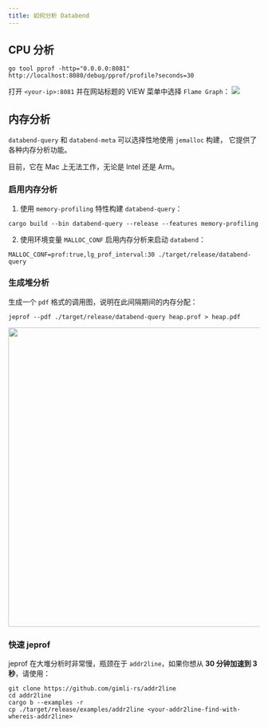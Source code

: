 ```yaml
---
title: 如何分析 Databend
---
```


## CPU 分析

```
go tool pprof -http="0.0.0.0:8081" http://localhost:8080/debug/pprof/profile?seconds=30
```

打开 `<your-ip>:8081` 并在网站标题的 VIEW 菜单中选择 `Flame Graph`：
<img src="https://user-images.githubusercontent.com/172204/208336392-5b64bb9b-cce8-4562-9e05-c3d538e9d8a6.png"/>

## 内存分析

`databend-query` 和 `databend-meta` 可以选择性地使用 `jemalloc` 构建，
它提供了各种内存分析功能。

目前，它在 Mac 上无法工作，无论是 Intel 还是 Arm。

### 启用内存分析

1. 使用 `memory-profiling` 特性构建 `databend-query`：
  ```
  cargo build --bin databend-query --release --features memory-profiling
  ```

2. 使用环境变量 `MALLOC_CONF` 启用内存分析来启动 `databend`：
  
  ```
  MALLOC_CONF=prof:true,lg_prof_interval:30 ./target/release/databend-query
  ```

### 生成堆分析

生成一个 `pdf` 格式的调用图，说明在此间隔期间的内存分配：

```
jeprof --pdf ./target/release/databend-query heap.prof > heap.pdf
```

<img src="https://user-images.githubusercontent.com/172204/204963954-f6eacf10-d8bd-4469-9c8d-7d30955f1a78.png" width="600"/>

### 快速 jeprof
jeprof 在大堆分析时非常慢，瓶颈在于 `addr2line`，如果你想从 **30 分钟加速到 3 秒**，请使用：
```
git clone https://github.com/gimli-rs/addr2line
cd addr2line
cargo b --examples -r
cp ./target/release/examples/addr2line <your-addr2line-find-with-whereis-addr2line>
```